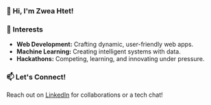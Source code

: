### 👋 Hi, I'm Zwea Htet!

### 🌟 Interests
- **Web Development:** Crafting dynamic, user-friendly web apps.
- **Machine Learning:** Creating intelligent systems with data.
- **Hackathons:** Competing, learning, and innovating under pressure.

### 📫 Let's Connect!
Reach out on [LinkedIn](https://www.linkedin.com/in/zweahtet) for collaborations or a tech chat!

<!---
zweahtet/zweahtet is a ✨ special ✨ repository because its `README.md` (this file) appears on your GitHub profile.
You can click the Preview link to take a look at your changes.
--->
